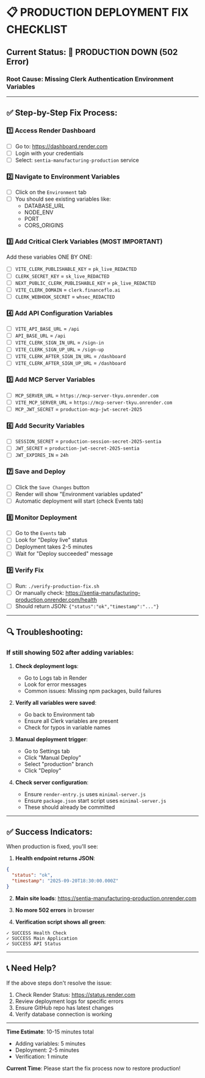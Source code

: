 # 📋 PRODUCTION DEPLOYMENT FIX CHECKLIST

## Current Status: 🔴 PRODUCTION DOWN (502 Error)

### Root Cause: Missing Clerk Authentication Environment Variables

---

## ✅ Step-by-Step Fix Process:

### 1️⃣ Access Render Dashboard
- [ ] Go to: https://dashboard.render.com
- [ ] Login with your credentials
- [ ] Select: `sentia-manufacturing-production` service

### 2️⃣ Navigate to Environment Variables
- [ ] Click on the `Environment` tab
- [ ] You should see existing variables like:
  - DATABASE_URL
  - NODE_ENV
  - PORT
  - CORS_ORIGINS

### 3️⃣ Add Critical Clerk Variables (MOST IMPORTANT)
Add these variables ONE BY ONE:

- [ ] `VITE_CLERK_PUBLISHABLE_KEY` = `pk_live_REDACTED`
- [ ] `CLERK_SECRET_KEY` = `sk_live_REDACTED`
- [ ] `NEXT_PUBLIC_CLERK_PUBLISHABLE_KEY` = `pk_live_REDACTED`
- [ ] `VITE_CLERK_DOMAIN` = `clerk.financeflo.ai`
- [ ] `CLERK_WEBHOOK_SECRET` = `whsec_REDACTED`

### 4️⃣ Add API Configuration Variables
- [ ] `VITE_API_BASE_URL` = `/api`
- [ ] `API_BASE_URL` = `/api`
- [ ] `VITE_CLERK_SIGN_IN_URL` = `/sign-in`
- [ ] `VITE_CLERK_SIGN_UP_URL` = `/sign-up`
- [ ] `VITE_CLERK_AFTER_SIGN_IN_URL` = `/dashboard`
- [ ] `VITE_CLERK_AFTER_SIGN_UP_URL` = `/dashboard`

### 5️⃣ Add MCP Server Variables
- [ ] `MCP_SERVER_URL` = `https://mcp-server-tkyu.onrender.com`
- [ ] `VITE_MCP_SERVER_URL` = `https://mcp-server-tkyu.onrender.com`
- [ ] `MCP_JWT_SECRET` = `production-mcp-jwt-secret-2025`

### 6️⃣ Add Security Variables
- [ ] `SESSION_SECRET` = `production-session-secret-2025-sentia`
- [ ] `JWT_SECRET` = `production-jwt-secret-2025-sentia`
- [ ] `JWT_EXPIRES_IN` = `24h`

### 7️⃣ Save and Deploy
- [ ] Click the `Save Changes` button
- [ ] Render will show "Environment variables updated"
- [ ] Automatic deployment will start (check Events tab)

### 8️⃣ Monitor Deployment
- [ ] Go to the `Events` tab
- [ ] Look for "Deploy live" status
- [ ] Deployment takes 2-5 minutes
- [ ] Wait for "Deploy succeeded" message

### 9️⃣ Verify Fix
- [ ] Run: `./verify-production-fix.sh`
- [ ] Or manually check: https://sentia-manufacturing-production.onrender.com/health
- [ ] Should return JSON: `{"status":"ok","timestamp":"..."}`

---

## 🔍 Troubleshooting:

### If still showing 502 after adding variables:

1. **Check deployment logs**:
   - Go to Logs tab in Render
   - Look for error messages
   - Common issues: Missing npm packages, build failures

2. **Verify all variables were saved**:
   - Go back to Environment tab
   - Ensure all Clerk variables are present
   - Check for typos in variable names

3. **Manual deployment trigger**:
   - Go to Settings tab
   - Click "Manual Deploy"
   - Select "production" branch
   - Click "Deploy"

4. **Check server configuration**:
   - Ensure `render-entry.js` uses `minimal-server.js`
   - Ensure `package.json` start script uses `minimal-server.js`
   - These should already be committed

---

## ✅ Success Indicators:

When production is fixed, you'll see:

1. **Health endpoint returns JSON**:
```json
{
  "status": "ok",
  "timestamp": "2025-09-20T18:30:00.000Z"
}
```

2. **Main site loads**: https://sentia-manufacturing-production.onrender.com

3. **No more 502 errors** in browser

4. **Verification script shows all green**:
```
✓ SUCCESS Health Check
✓ SUCCESS Main Application
✓ SUCCESS API Status
```

---

## 📞 Need Help?

If the above steps don't resolve the issue:

1. Check Render Status: https://status.render.com
2. Review deployment logs for specific errors
3. Ensure GitHub repo has latest changes
4. Verify database connection is working

---

**Time Estimate**: 10-15 minutes total
- Adding variables: 5 minutes
- Deployment: 2-5 minutes
- Verification: 1 minute

**Current Time**: Please start the fix process now to restore production!


